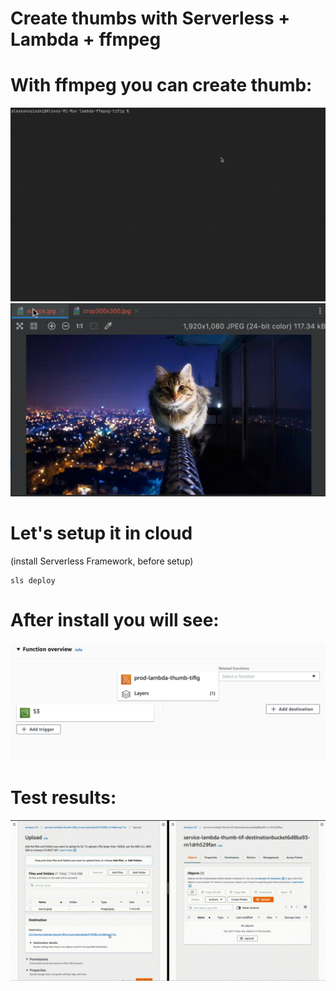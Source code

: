 # Create thumbs with Serverless + Lambda + ffmpeg

# With ffmpeg you can create thumb:
![Create thumb with ffmpeg](./gif/ffmpeg.gif)
![Result of ffmpeg](./gif/crop.gif)



# Let's setup it in cloud
(install Serverless Framework, before setup)
```
sls deploy
```
# After install you will see:
![Infra](./gif/infra.png)


# Test results:
![Infra](./gif/result.gif)

